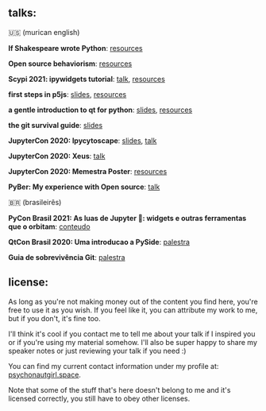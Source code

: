 ## talks:

🇺🇸 (murican english)

**If Shakespeare wrote Python**: [resources](https://drive.google.com/file/d/11IPLKpIu5sWGPsvAGmBNpd_kMQkygTVA/view?usp=sharing)

**Open source behaviorism**: [resources](https://docs.google.com/presentation/d/1sdFZ1fuU-nQujaWuLgiabomJKGasdc5LBAjE9ApklCI/edit?usp=sharing)

**Scypi 2021: ipywidgets tutorial**: [talk](https://www.youtube.com/watch?v=QAtKtVcm11I), [resources](https://github.com/jupyter-widgets/tutorial)

**first steps in p5js**: [slides](https://docs.google.com/presentation/d/1TnYaARaxo6C1VhNEiKo89LR6yNk1bt-GF6_Q3lNv8eA/edit?usp=sharing), [resources](https://github.com/marimeireles/talks/tree/master/woc/p5js)

**a gentle introduction to qt for python**: [slides](https://docs.google.com/presentation/d/1lVedu2z6HNLTXos6RZy80em4yWweimtBZ5HE7UWYBgg/edit?usp=sharing), [resources](https://github.com/marimeireles/talks/tree/master/woc/pyside)

**the git survival guide**: [slides](https://docs.google.com/presentation/d/113YxsApo6oKPp4gOH9czNXp1GrpiacnJDtS40YXN7jQ/edit?usp=sharing)

**JupyterCon 2020: Ipycytoscape**: [slides](), [talk](https://docs.google.com/presentation/d/1a8em4B1xxesi6sgGijMEwFznmXI04TfYe5bnaVtbyeo/edit?usp=sharing)

**JupyterCon 2020: Xeus**: [talk](https://www.youtube.com/watch?v=sFOx7kK-AyQ)

**JupyterCon 2020: Memestra Poster**: [resources]()

**PyBer: My experience with Open source**: [talk](https://www.youtube.com/watch?v=pe_G--GHtH8)

🇧🇷 (brasileirês)

**PyCon Brasil 2021: As luas de Jupyter 🌙: widgets e outras ferramentas que o orbitam**: [conteudo](https://github.com/marimeireles/tutorial)

**QtCon Brasil 2020: Uma introducao a PySide**: [palestra](https://www.youtube.com/watch?v=QsVqnc6_SgQ)

**Guia de sobrevivência Git**: [palestra](https://docs.google.com/presentation/d/1uGExW1MxyRm9ptx4uxQNJmFouyz0wtMWdFY-wM1YMJU/edit?usp=sharing)

## license:

As long as you're not making money out of the content you find here, you're free to use it as you wish. If you feel like it, you can attribute my work to me, but if you don't, it's fine too.

I'll think it's cool if you contact me to tell me about your talk if I inspired you or if you're using my material somehow. I'll also be super happy to share my speaker notes or just reviewing your talk if you need :)

You can find my current contact information under my profile at: [psychonautgirl.space](https://psychonautgirl.space/).

Note that some of the stuff that's here doesn't belong to me and it's licensed correctly, you still have to obey other licenses.
